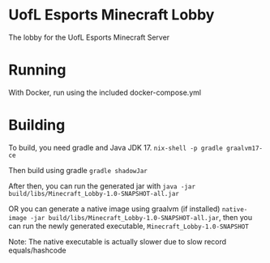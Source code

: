 # UofL Esports Minecraft Lobby
The lobby for the UofL Esports Minecraft Server

# Running

With Docker, run using the included docker-compose.yml

# Building
To build, you need gradle and Java JDK 17. `nix-shell -p gradle graalvm17-ce`

Then build using gradle `gradle shadowJar`

After then, you can run the generated jar with `java -jar build/libs/Minecraft_Lobby-1.0-SNAPSHOT-all.jar`

OR you can generate a native image using graalvm (if installed) `native-image -jar build/libs/Minecraft_Lobby-1.0-SNAPSHOT-all.jar`, then you can run the newly generated executable, `Minecraft_Lobby-1.0-SNAPSHOT`

Note: The native executable is actually slower due to slow record equals/hashcode
